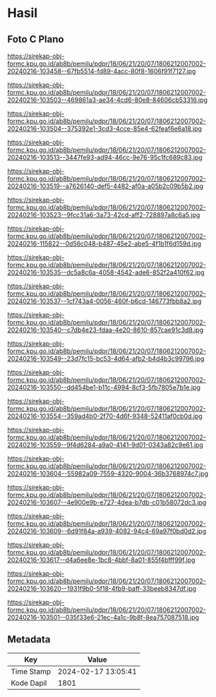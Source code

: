 # Hasil

## Foto C Plano

https://sirekap-obj-formc.kpu.go.id/ab8b/pemilu/pdpr/18/06/21/20/07/1806212007002-20240216-103458--67fb5514-fd89-4acc-80f8-1606f91f7127.jpg

https://sirekap-obj-formc.kpu.go.id/ab8b/pemilu/pdpr/18/06/21/20/07/1806212007002-20240216-103503--469861a3-ae34-4cd6-80e8-84606cb53316.jpg

https://sirekap-obj-formc.kpu.go.id/ab8b/pemilu/pdpr/18/06/21/20/07/1806212007002-20240216-103504--375392e1-3cd3-4cce-85e4-62feaf6e6a18.jpg

https://sirekap-obj-formc.kpu.go.id/ab8b/pemilu/pdpr/18/06/21/20/07/1806212007002-20240216-103513--3447fe93-ad94-46cc-9e76-95c1fc689c83.jpg

https://sirekap-obj-formc.kpu.go.id/ab8b/pemilu/pdpr/18/06/21/20/07/1806212007002-20240216-103519--a7626140-def5-4482-af0a-a05b2c09b5b2.jpg

https://sirekap-obj-formc.kpu.go.id/ab8b/pemilu/pdpr/18/06/21/20/07/1806212007002-20240216-103523--9fcc31a6-3a73-42cd-aff2-728897a8c6a5.jpg

https://sirekap-obj-formc.kpu.go.id/ab8b/pemilu/pdpr/18/06/21/20/07/1806212007002-20240216-115822--0d56c048-b487-45e2-abe5-4f1b1f6d159d.jpg

https://sirekap-obj-formc.kpu.go.id/ab8b/pemilu/pdpr/18/06/21/20/07/1806212007002-20240216-103535--dc5a8c6a-4058-4542-ade6-852f2a410f62.jpg

https://sirekap-obj-formc.kpu.go.id/ab8b/pemilu/pdpr/18/06/21/20/07/1806212007002-20240216-103537--1cf743a4-0056-460f-b6cd-146773fbb8a2.jpg

https://sirekap-obj-formc.kpu.go.id/ab8b/pemilu/pdpr/18/06/21/20/07/1806212007002-20240216-103540--c7db4e23-fdaa-4e20-8610-857cae91c3d8.jpg

https://sirekap-obj-formc.kpu.go.id/ab8b/pemilu/pdpr/18/06/21/20/07/1806212007002-20240216-103549--23d7fc15-bc53-4d64-afb2-b4d4b3c99796.jpg

https://sirekap-obj-formc.kpu.go.id/ab8b/pemilu/pdpr/18/06/21/20/07/1806212007002-20240216-103550--dd454be1-b11c-4994-8cf3-5fb7805e7b1e.jpg

https://sirekap-obj-formc.kpu.go.id/ab8b/pemilu/pdpr/18/06/21/20/07/1806212007002-20240216-103554--359ad4b0-2f70-4d6f-9348-52411af0cb0d.jpg

https://sirekap-obj-formc.kpu.go.id/ab8b/pemilu/pdpr/18/06/21/20/07/1806212007002-20240216-103559--9f4d6284-a9a0-4141-9d01-0343a82c9e61.jpg

https://sirekap-obj-formc.kpu.go.id/ab8b/pemilu/pdpr/18/06/21/20/07/1806212007002-20240216-103604--55982a09-7559-4320-9004-36b3768974c7.jpg

https://sirekap-obj-formc.kpu.go.id/ab8b/pemilu/pdpr/18/06/21/20/07/1806212007002-20240216-103607--4e900e9b-e727-4dea-b7db-c01b58072dc3.jpg

https://sirekap-obj-formc.kpu.go.id/ab8b/pemilu/pdpr/18/06/21/20/07/1806212007002-20240216-103609--6d91f84a-a939-4082-94c4-69a97f0bd0d2.jpg

https://sirekap-obj-formc.kpu.go.id/ab8b/pemilu/pdpr/18/06/21/20/07/1806212007002-20240216-103617--d4a6ee8e-1bc8-4bbf-8a01-855f4bfff99f.jpg

https://sirekap-obj-formc.kpu.go.id/ab8b/pemilu/pdpr/18/06/21/20/07/1806212007002-20240216-103620--1931f9b0-5f18-4fb9-baff-33beeb8347df.jpg

https://sirekap-obj-formc.kpu.go.id/ab8b/pemilu/pdpr/18/06/21/20/07/1806212007002-20240216-103501--035f33e6-21ec-4a1c-9b8f-8ea757087518.jpg


## Metadata

| Key        | Value               |
| ---------- | ------------------- |
| Time Stamp | 2024-02-17 13:05:41 |
| Kode Dapil | 1801                |




